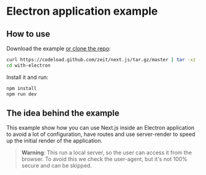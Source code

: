 # Electron application example

## How to use

Download the example [or clone the repo](https://github.com/zeit/next.js):

```bash
curl https://codeload.github.com/zeit/next.js/tar.gz/master | tar -xz --strip=2 next.js-master/examples/with-electron
cd with-electron
```

Install it and run:

```bash
npm install
npm run dev
```

## The idea behind the example

This example show how you can use Next.js inside an Electron application to avoid a lot of configuration, have routes and use server-render to speed up the initial render of the application.

> **Warning**: This run a local server, so the user can access it from the browser. To avoid this we check the user-agent, but it's not 100% secure and can be skipped.

